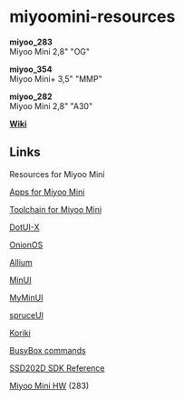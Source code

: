 # miyoomini-resources

**miyoo_283**  
Miyoo Mini 2,8" "OG"

**miyoo_354**  
Miyoo Mini+ 3,5" "MMP"

**miyoo_282**  
Miyoo Mini 2,8" "A30"

[**Wiki**](https://github.com/anzz1/miyoomini-resources/wiki)

## Links

Resources for Miyoo Mini

[Apps for Miyoo Mini](https://github.com/anzz1/miyoomini-apps)

[Toolchain for Miyoo Mini](https://github.com/anzz1/miyoomini-apps/#build-instructions)

[DotUI-X](https://github.com/anzz1/DotUI-X)

[OnionOS](https://github.com/OnionUI/Onion)

[Allium](https://github.com/goweiwen/Allium)

[MinUI](https://github.com/shauninman/MinUI)

[MyMinUI](https://github.com/Turro75/MyMinUI)

[spruceUI](https://github.com/spruceUI/spruceOS)

[Koriki](https://github.com/Rparadise-Team/Koriki)

[BusyBox commands](https://busybox.net/downloads/BusyBox.html)

[SSD202D SDK Reference](https://wx.comake.online/doc/d8clf27cnes2-SSD20X/customer/development/arch/arch.html)

[Miyoo Mini HW](http://linux-chenxing.org/infinity2/miyoomini/) (283)
